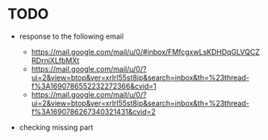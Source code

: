 # TODO
* response to the following email
    * https://mail.google.com/mail/u/0/#inbox/FMfcgxwLsKDHDqGLVQCZRDrnjXLfbMXt
    * https://mail.google.com/mail/u/0/?ui=2&view=btop&ver=xrlrl55st8ip&search=inbox&th=%23thread-f%3A1690786552232272366&cvid=1
    * https://mail.google.com/mail/u/0/?ui=2&view=btop&ver=xrlrl55st8ip&search=inbox&th=%23thread-f%3A1690786267340321431&cvid=2

* checking missing part
